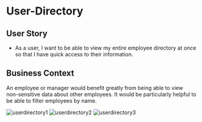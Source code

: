 # User-Directory

## User Story

* As a user, I want to be able to view my entire employee directory at once so that I have quick access to their information.

## Business Context

An employee or manager would benefit greatly from being able to view non-sensitive data about other employees. It would be particularly helpful to be able to filter employees by name.

![userdirectory1](https://user-images.githubusercontent.com/66528327/103468628-a952cc00-4d20-11eb-8891-2f988245e8c0.PNG)
![userdirectory2](https://user-images.githubusercontent.com/66528327/103468629-aa83f900-4d20-11eb-8ea2-0411efebfb5b.PNG)
![userdirectory3](https://user-images.githubusercontent.com/66528327/103468630-abb52600-4d20-11eb-9992-e269373eb009.PNG)
